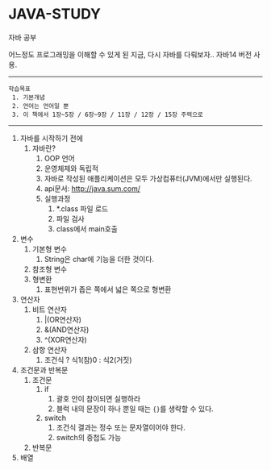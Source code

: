 # JAVA-STUDY
자바 공부

어느정도 프로그래밍을 이해할 수 있게 된 지금, 다시 자바를 다뤄보자..
자바14 버전 사용.


------------------------------------------

    학습목표
     1. 기본개념
     2. 언어는 언어일 뿐 
     3. 이 책에서 1장~5장 / 6장~9장 / 11장 / 12장 / 15장 주력으로


<hr>

1. 자바를 시작하기 전에
   1. 자바란?
      1. OOP 언어
      2. 운영체제와 독립적
      3. 자바로 작성된 애플리케이션은 모두 가상컴퓨터(JVM)에서만 실행된다.
      4. api문서: http://java.sum.com/
      5. 실행과정
         1. *.class 파일 로드
         2. 파일 검사
         3. class에서 main호출
2. 변수
   1. 기본형 변수
      1. String은 char에 기능을 더한 것이다.
   2. 참조형 변수
   3. 형변환
      1. 표현번위가 좁은 쪽에서 넓은 쪽으로 형변환
3. 연산자
   1. 비트 연산자
      1. |(OR연산자)
      2. &(AND연산자)
      3. ^(XOR연산자)
   2. 삼항 연산자
      1. 조건식 ? 식1(참)0 : 식2(거짓)
4. 조건문과 반복문
   1. 조건문
      1. if
         1. 괄호 안이 참이되면 실행하라
         2. 블럭 내의 문장이 하나 뿐일 때는 ``{}``를 생략할 수 있다.
      2. switch
         1. 조건식 결과는 정수 또는 문자열이어야 한다.
         2. switch의 중첩도 가능
   2. 반복문
5. 배열